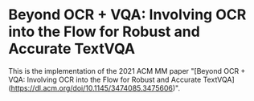 # Beyond OCR + VQA: Involving OCR into the Flow for Robust and Accurate TextVQA

This is the implementation of the 2021 ACM MM paper "[Beyond OCR + VQA: Involving OCR into the Flow for Robust and Accurate TextVQA] (https://dl.acm.org/doi/10.1145/3474085.3475606)". 

